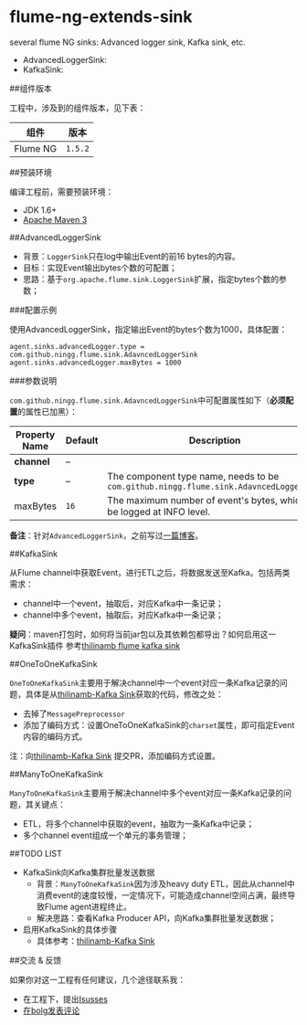 # flume-ng-extends-sink
several flume NG sinks: Advanced logger sink, Kafka sink, etc.

* AdvancedLoggerSink:
* KafkaSink:


##组件版本

工程中，涉及到的组件版本，见下表：

|组件|版本|
|----|----|
|Flume NG|`1.5.2`|


##预装环境

编译工程前，需要预装环境：

* JDK 1.6+
* [Apache Maven 3][Apache Maven 3]



##AdvancedLoggerSink


* 背景：`LoggerSink`只在log中输出Event的前16 bytes的内容。
* 目标：实现Event输出bytes个数的可配置；
* 思路：基于`org.apache.flume.sink.LoggerSink`扩展，指定bytes个数的参数；


###配置示例

使用AdvancedLoggerSink，指定输出Event的bytes个数为1000，具体配置：

	
	agent.sinks.advancedLogger.type = com.github.ningg.flume.sink.AdavncedLoggerSink
	agent.sinks.advancedLogger.maxBytes = 1000


###参数说明

`com.github.ningg.flume.sink.AdavncedLoggerSink`中可配置属性如下（**必须配置**的属性已加黑）：

|Property Name	|Default	|Description|
|----|----|----|
|**channel**|–	| |
|**type**|–	|The component type name, needs to be `com.github.ningg.flume.sink.AdavncedLoggerSink`|
|maxBytes|`16` | The maximum number of event's bytes, which will be logged at INFO level.|




**备注**：针对`AdvancedLoggerSink`，之前写过[一篇博客][Flume advanced logger sink]。


##KafkaSink

从Flume channel中获取Event，进行ETL之后，将数据发送至Kafka。包括两类需求：

* channel中一个event，抽取后，对应Kafka中一条记录；
* channel中多个event，抽取后，对应Kafka中一条记录；


**疑问**：maven打包时，如何将当前jar包以及其依赖包都导出？如何启用这一KafkaSink插件
参考[thilinamb flume kafka sink](https://github.com/thilinamb/flume-ng-kafka-sink)


##OneToOneKafkaSink

`OneToOneKafkaSink`主要用于解决channel中一个event对应一条Kafka记录的问题，具体是从[thilinamb-Kafka Sink][thilinamb-Kafka Sink]获取的代码，修改之处：

* 去掉了`MessagePreprocessor`
* 添加了编码方式：设置OneToOneKafkaSink的`charset`属性，即可指定Event内容的编码方式。

注：向[thilinamb-Kafka Sink][thilinamb-Kafka Sink] 提交PR，添加编码方式设置。


##ManyToOneKafkaSink

`ManyToOneKafkaSink`主要用于解决channel中多个event对应一条Kafka记录的问题，其关键点：

* ETL，将多个channel中获取的event，抽取为一条Kafka中记录；
* 多个channel event组成一个单元的事务管理；


##TODO LIST

* KafkaSink向Kafka集群批量发送数据
	* 背景：`ManyToOneKafkaSink`因为涉及heavy duty ETL，因此从channel中消费event的速度较慢，一定情况下，可能造成channel空间占满，最终导致Flume agent进程终止。
	* 解决思路：查看Kafka Producer API，向Kafka集群批量发送数据；
* 启用KafkaSink的具体步骤
	* 具体参考：[thilinamb-Kafka Sink][thilinamb-Kafka Sink] 





##交流 & 反馈

如果你对这一工程有任何建议，几个途径联系我：

* 在工程下，提出[Isusses](https://github.com/ningg/flume-ng-extends-sink/issues)
* [在bolg发表评论](http://ningg.github.io/flume-advance-logger-sink//)











[Flume advanced logger sink]:				http://ningg.github.io/flume-advance-logger-sink/
[thilinamb-Kafka Sink]:						https://github.com/thilinamb/flume-ng-kafka-sink
[Apache Maven 3]:							http://maven.apache.org/
